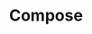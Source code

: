 ---
codehost: https://github.com/https://github.com/bdadam/OptimizedWebfontLoading
facebook: https://facebook.com/composeio
googleplus: https://plus.google.com/+ComposeIo
linkedin: https://linkedin.com/company/composeio
logohandle: compose
sort: compose
title: Compose
twitter: https://x.com/composeio
website: https://www.compose.com/
wikipedia: https://en.wikipedia.org/wiki/Compose.io
youtube: https://youtube.com/composeio
---